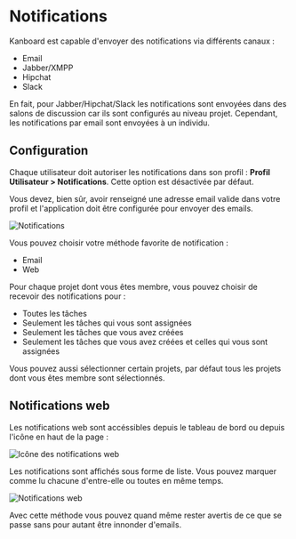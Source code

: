 Notifications
=============

Kanboard est capable d'envoyer des notifications via différents canaux :

- Email
- Jabber/XMPP
- Hipchat
- Slack

En fait, pour Jabber/Hipchat/Slack les notifications sont envoyées dans des salons de discussion car ils sont configurés au niveau projet. 
Cependant, les notifications par email sont envoyées à un individu.

Configuration
--------------

Chaque utilisateur doit autoriser les notifications dans son profil : **Profil Utilisateur > Notifications**. Cette option est désactivée par défaut.

Vous devez, bien sûr, avoir renseigné une adresse email valide dans votre profil et l'application doit être configurée pour envoyer des emails.

![Notifications](http://kanboard.net/screenshots/documentation/notifications.png)

Vous pouvez choisir votre méthode favorite de notification :

- Email
- Web

Pour chaque projet dont vous êtes membre, vous pouvez choisir de recevoir des notifications pour :
    
- Toutes les tâches
- Seulement les tâches qui vous sont assignées
- Seulement les tâches que vous avez créées
- Seulement les tâches que vous avez créées et celles qui vous sont assignées

Vous pouvez aussi sélectionner certain projets, par défaut tous les projets dont vous êtes membre sont sélectionnés.

Notifications web
-----------------

Les notifications web sont accéssibles depuis le tableau de bord ou depuis l'icône en haut de la page :

![Icône des notifications web](http://kanboard.net/screenshots/documentation/web-notifications-icon.png)

Les notifications sont affichés sous forme de liste. Vous pouvez marquer comme lu chacune d'entre-elle ou toutes en même temps. 

![Notifications web](http://kanboard.net/screenshots/documentation/web-notifications.png)

Avec cette méthode vous pouvez quand même rester avertis de ce que se passe sans pour autant être innonder d'emails.
